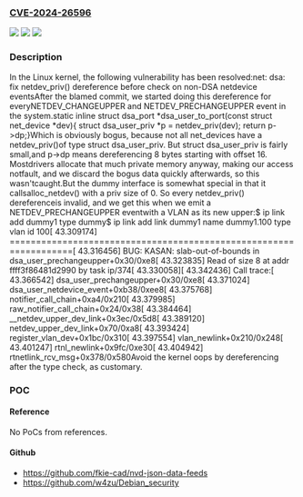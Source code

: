 ### [CVE-2024-26596](https://cve.mitre.org/cgi-bin/cvename.cgi?name=CVE-2024-26596)
![](https://img.shields.io/static/v1?label=Product&message=Linux&color=blue)
![](https://img.shields.io/static/v1?label=Version&message=4c3f80d22b2eca911143ce656fa45c4699ff5bf4%3C%209e9953f5e4d6d11a9dad56fdee307bb923302809%20&color=brighgreen)
![](https://img.shields.io/static/v1?label=Vulnerability&message=n%2Fa&color=brighgreen)

### Description

In the Linux kernel, the following vulnerability has been resolved:net: dsa: fix netdev_priv() dereference before check on non-DSA netdevice eventsAfter the blamed commit, we started doing this dereference for everyNETDEV_CHANGEUPPER and NETDEV_PRECHANGEUPPER event in the system.static inline struct dsa_port *dsa_user_to_port(const struct net_device *dev){	struct dsa_user_priv *p = netdev_priv(dev);	return p->dp;}Which is obviously bogus, because not all net_devices have a netdev_priv()of type struct dsa_user_priv. But struct dsa_user_priv is fairly small,and p->dp means dereferencing 8 bytes starting with offset 16. Mostdrivers allocate that much private memory anyway, making our access notfault, and we discard the bogus data quickly afterwards, so this wasn'tcaught.But the dummy interface is somewhat special in that it callsalloc_netdev() with a priv size of 0. So every netdev_priv() dereferenceis invalid, and we get this when we emit a NETDEV_PRECHANGEUPPER eventwith a VLAN as its new upper:$ ip link add dummy1 type dummy$ ip link add link dummy1 name dummy1.100 type vlan id 100[   43.309174] ==================================================================[   43.316456] BUG: KASAN: slab-out-of-bounds in dsa_user_prechangeupper+0x30/0xe8[   43.323835] Read of size 8 at addr ffff3f86481d2990 by task ip/374[   43.330058][   43.342436] Call trace:[   43.366542]  dsa_user_prechangeupper+0x30/0xe8[   43.371024]  dsa_user_netdevice_event+0xb38/0xee8[   43.375768]  notifier_call_chain+0xa4/0x210[   43.379985]  raw_notifier_call_chain+0x24/0x38[   43.384464]  __netdev_upper_dev_link+0x3ec/0x5d8[   43.389120]  netdev_upper_dev_link+0x70/0xa8[   43.393424]  register_vlan_dev+0x1bc/0x310[   43.397554]  vlan_newlink+0x210/0x248[   43.401247]  rtnl_newlink+0x9fc/0xe30[   43.404942]  rtnetlink_rcv_msg+0x378/0x580Avoid the kernel oops by dereferencing after the type check, as customary.

### POC

#### Reference
No PoCs from references.

#### Github
- https://github.com/fkie-cad/nvd-json-data-feeds
- https://github.com/w4zu/Debian_security

